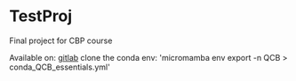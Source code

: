 TestProj
============================

Final project for CBP course

Available on: [gitlab](git@github.com:gac-uni/cbp_final.git)
clone the conda env: 'micromamba env export -n QCB > conda_QCB_essentials.yml'
